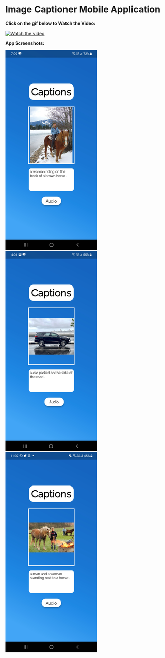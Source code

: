 # Image Captioner Mobile Application

<p><strong>Click on the gif below to Watch the Video:</strong>&nbsp;</p>

[![Watch the video](https://i.giphy.com/media/v1.Y2lkPTc5MGI3NjExZjBlOWh5MWZydTkxY3ZleDVudThxenkzZTVvY3lwOXB3Y3V2c3N5ciZlcD12MV9pbnRlcm5hbF9naWZfYnlfaWQmY3Q9Zw/sFTnwtXXmhisTikOnD/giphy.gif)](https://drive.google.com/file/d/1x7cZUvpspTpJDGv4EZFia0toXVZ7PxXQ/view?usp=sharing)

<p><strong>App Screenshots:</strong>&nbsp;</p>

<img src="Screenshots/blue_horse.jpg" width="290" alt="Blue Horse"/>
<img src="Screenshots/Car.jpg" width="290" alt="Car"/>
<img src="Screenshots/bright.jpg" width="290" alt="Bright"/>
